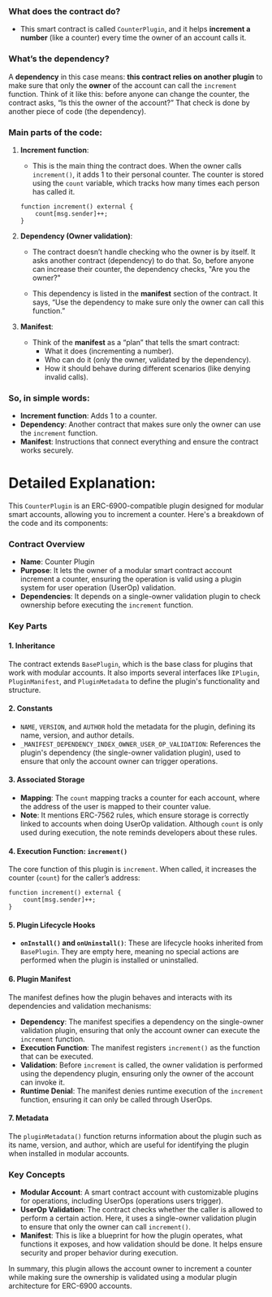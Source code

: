 ### What does the contract do?

- This smart contract is called `CounterPlugin`, and it helps **increment a number** (like a counter) every time the owner of an account calls it.

### What’s the **dependency**?

A **dependency** in this case means: **this contract relies on another plugin** to make sure that only the **owner** of the account can call the `increment` function. Think of it like this: before anyone can change the counter, the contract asks, “Is this the owner of the account?” That check is done by another piece of code (the dependency).

### Main parts of the code:

1. **Increment function**:

   - This is the main thing the contract does. When the owner calls `increment()`, it adds 1 to their personal counter. The counter is stored using the `count` variable, which tracks how many times each person has called it.

   ```solidity
   function increment() external {
       count[msg.sender]++;
   }
   ```

2. **Dependency (Owner validation)**:

   - The contract doesn’t handle checking who the owner is by itself. It asks another contract (dependency) to do that. So, before anyone can increase their counter, the dependency checks, "Are you the owner?"

   - This dependency is listed in the **manifest** section of the contract. It says, “Use the dependency to make sure only the owner can call this function.”

3. **Manifest**:
   - Think of the **manifest** as a “plan” that tells the smart contract:
     - What it does (incrementing a number).
     - Who can do it (only the owner, validated by the dependency).
     - How it should behave during different scenarios (like denying invalid calls).

### So, in simple words:

- **Increment function**: Adds 1 to a counter.
- **Dependency**: Another contract that makes sure only the owner can use the `increment` function.
- **Manifest**: Instructions that connect everything and ensure the contract works securely.

# Detailed Explanation:

This `CounterPlugin` is an ERC-6900-compatible plugin designed for modular smart accounts, allowing you to increment a counter. Here's a breakdown of the code and its components:

### Contract Overview

- **Name**: Counter Plugin
- **Purpose**: It lets the owner of a modular smart contract account increment a counter, ensuring the operation is valid using a plugin system for user operation (UserOp) validation.
- **Dependencies**: It depends on a single-owner validation plugin to check ownership before executing the `increment` function.

### Key Parts

#### 1. **Inheritance**

The contract extends `BasePlugin`, which is the base class for plugins that work with modular accounts. It also imports several interfaces like `IPlugin`, `PluginManifest`, and `PluginMetadata` to define the plugin's functionality and structure.

#### 2. **Constants**

- `NAME`, `VERSION`, and `AUTHOR` hold the metadata for the plugin, defining its name, version, and author details.
- `_MANIFEST_DEPENDENCY_INDEX_OWNER_USER_OP_VALIDATION`: References the plugin's dependency (the single-owner validation plugin), used to ensure that only the account owner can trigger operations.

#### 3. **Associated Storage**

- **Mapping**: The `count` mapping tracks a counter for each account, where the address of the user is mapped to their counter value.
- **Note**: It mentions ERC-7562 rules, which ensure storage is correctly linked to accounts when doing UserOp validation. Although `count` is only used during execution, the note reminds developers about these rules.

#### 4. **Execution Function: `increment()`**

The core function of this plugin is `increment`. When called, it increases the counter (`count`) for the caller’s address:

```solidity
function increment() external {
    count[msg.sender]++;
}
```

#### 5. **Plugin Lifecycle Hooks**

- **`onInstall()` and `onUninstall()`**: These are lifecycle hooks inherited from `BasePlugin`. They are empty here, meaning no special actions are performed when the plugin is installed or uninstalled.

#### 6. **Plugin Manifest**

The manifest defines how the plugin behaves and interacts with its dependencies and validation mechanisms:

- **Dependency**: The manifest specifies a dependency on the single-owner validation plugin, ensuring that only the account owner can execute the `increment` function.
- **Execution Function**: The manifest registers `increment()` as the function that can be executed.
- **Validation**: Before `increment` is called, the owner validation is performed using the dependency plugin, ensuring only the owner of the account can invoke it.
- **Runtime Denial**: The manifest denies runtime execution of the `increment` function, ensuring it can only be called through UserOps.

#### 7. **Metadata**

The `pluginMetadata()` function returns information about the plugin such as its name, version, and author, which are useful for identifying the plugin when installed in modular accounts.

### Key Concepts

- **Modular Account**: A smart contract account with customizable plugins for operations, including UserOps (operations users trigger).
- **UserOp Validation**: The contract checks whether the caller is allowed to perform a certain action. Here, it uses a single-owner validation plugin to ensure that only the owner can call `increment()`.
- **Manifest**: This is like a blueprint for how the plugin operates, what functions it exposes, and how validation should be done. It helps ensure security and proper behavior during execution.

In summary, this plugin allows the account owner to increment a counter while making sure the ownership is validated using a modular plugin architecture for ERC-6900 accounts.
